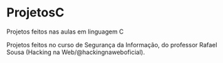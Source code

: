 # ProjetosC
Projetos feitos nas aulas em linguagem C

Projetos feitos no curso de Segurança da Informação, do professor Rafael Sousa (Hacking na Web/@hackingnaweboficial).
